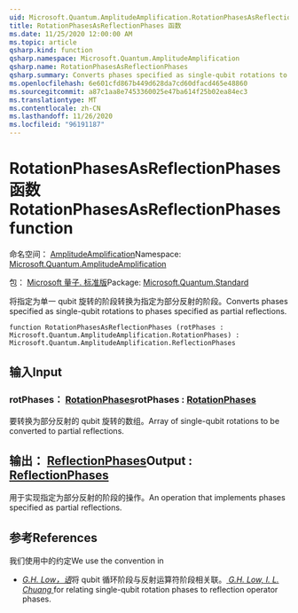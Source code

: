 ```yaml
---
uid: Microsoft.Quantum.AmplitudeAmplification.RotationPhasesAsReflectionPhases
title: RotationPhasesAsReflectionPhases 函数
ms.date: 11/25/2020 12:00:00 AM
ms.topic: article
qsharp.kind: function
qsharp.namespace: Microsoft.Quantum.AmplitudeAmplification
qsharp.name: RotationPhasesAsReflectionPhases
qsharp.summary: Converts phases specified as single-qubit rotations to phases specified as partial reflections.
ms.openlocfilehash: 6e601cfd867b449d628da7cd60dfacd465e48860
ms.sourcegitcommit: a87c1aa8e7453360025e47ba614f25b02ea84ec3
ms.translationtype: MT
ms.contentlocale: zh-CN
ms.lasthandoff: 11/26/2020
ms.locfileid: "96191187"
---
```

# <a name="rotationphasesasreflectionphases-function"></a><span data-ttu-id="b1294-102">RotationPhasesAsReflectionPhases 函数</span><span class="sxs-lookup"><span data-stu-id="b1294-102">RotationPhasesAsReflectionPhases function</span></span>

<span data-ttu-id="b1294-103">命名空间： [AmplitudeAmplification](xref:Microsoft.Quantum.AmplitudeAmplification)</span><span class="sxs-lookup"><span data-stu-id="b1294-103">Namespace: [Microsoft.Quantum.AmplitudeAmplification](xref:Microsoft.Quantum.AmplitudeAmplification)</span></span>

<span data-ttu-id="b1294-104">包： [Microsoft 量子. 标准版](https://nuget.org/packages/Microsoft.Quantum.Standard)</span><span class="sxs-lookup"><span data-stu-id="b1294-104">Package: [Microsoft.Quantum.Standard](https://nuget.org/packages/Microsoft.Quantum.Standard)</span></span>


<span data-ttu-id="b1294-105">将指定为单一 qubit 旋转的阶段转换为指定为部分反射的阶段。</span><span class="sxs-lookup"><span data-stu-id="b1294-105">Converts phases specified as single-qubit rotations to phases specified as partial reflections.</span></span>

```qsharp
function RotationPhasesAsReflectionPhases (rotPhases : Microsoft.Quantum.AmplitudeAmplification.RotationPhases) : Microsoft.Quantum.AmplitudeAmplification.ReflectionPhases
```


## <a name="input"></a><span data-ttu-id="b1294-106">输入</span><span class="sxs-lookup"><span data-stu-id="b1294-106">Input</span></span>

### <a name="rotphases--rotationphases"></a><span data-ttu-id="b1294-107">rotPhases： [RotationPhases](xref:Microsoft.Quantum.AmplitudeAmplification.RotationPhases)</span><span class="sxs-lookup"><span data-stu-id="b1294-107">rotPhases : [RotationPhases](xref:Microsoft.Quantum.AmplitudeAmplification.RotationPhases)</span></span>

<span data-ttu-id="b1294-108">要转换为部分反射的 qubit 旋转的数组。</span><span class="sxs-lookup"><span data-stu-id="b1294-108">Array of single-qubit rotations to be converted to partial reflections.</span></span>



## <a name="output--reflectionphases"></a><span data-ttu-id="b1294-109">输出： [ReflectionPhases](xref:Microsoft.Quantum.AmplitudeAmplification.ReflectionPhases)</span><span class="sxs-lookup"><span data-stu-id="b1294-109">Output : [ReflectionPhases](xref:Microsoft.Quantum.AmplitudeAmplification.ReflectionPhases)</span></span>

<span data-ttu-id="b1294-110">用于实现指定为部分反射的阶段的操作。</span><span class="sxs-lookup"><span data-stu-id="b1294-110">An operation that implements phases specified as partial reflections.</span></span>

## <a name="references"></a><span data-ttu-id="b1294-111">参考</span><span class="sxs-lookup"><span data-stu-id="b1294-111">References</span></span>

<span data-ttu-id="b1294-112">我们使用中的约定</span><span class="sxs-lookup"><span data-stu-id="b1294-112">We use the convention in</span></span>

- <span data-ttu-id="b1294-113">[ *G.H. Low，语*](https://arxiv.org/abs/1707.05391)将 qubit 循环阶段与反射运算符阶段相关联。</span><span class="sxs-lookup"><span data-stu-id="b1294-113">[ *G.H. Low, I. L. Chuang* ](https://arxiv.org/abs/1707.05391) for relating single-qubit rotation phases to reflection operator phases.</span></span>